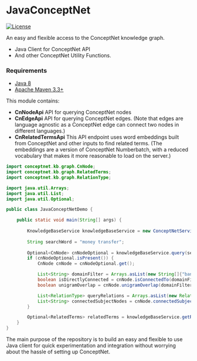 # JavaConceptNet

[![License](https://img.shields.io/badge/License-Apache%202.0-blue.svg)](https://opensource.org/licenses/Apache-2.0)

An easy and flexible access to the ConceptNet knowledge graph. 


- Java Client for ConceptNet API 
- And other ConceptNet Utility Functions.

### Requirements
* [Java 8](http://www.oracle.com/technetwork/java/javase/overview/index.html) 
* [Apache Maven 3.3+](https://maven.apache.org/)

This module contains:

+ **CnNodeApi** API for querying ConceptNet nodes
+ **CnEdgeApi** API for querying ConceptNet edges. (Note that edges are language agnostic as a ConceptNet edge can connect two nodes in different languages.) 
+ **CnRelatedTermsApi** This API endpoint uses word embeddings built from ConceptNet and other inputs to find related terms.
                     (The embeddings are a version of ConceptNet Numberbatch, with a reduced vocabulary that makes it more reasonable to load on the server.)



```java
import conceptnet.kb.graph.CnNode;
import conceptnet.kb.graph.RelatedTerms;
import conceptnet.kb.graph.RelationType;

import java.util.Arrays;
import java.util.List;
import java.util.Optional;

public class JavaConceptNetDemo {

    public static void main(String[] args) {
        
        KnowledgeBaseService knowledgeBaseService = new ConceptNetService();
        
        String searchWord = "money transfer";
        
        Optional<CnNode> cnNodeOptional = knowledgeBaseService.query(searchWord);
        if (cnNodeOptional.isPresent()) {
            CnNode cnNode = cnNodeOptional.get();

            List<String> domainFilter = Arrays.asList(new String[]{"bank", "banking", "finance"});
            boolean isDirectlyConnected = cnNode.isConnectedTo(domainFilter);
            boolean unigramOverlap = cnNode.unigramOverlap(domainFilter);

            List<RelationType> queryRelations = Arrays.asList(new RelationType[]{RelationType.Synonym, RelationType.IsA});
            List<String> connectedSubjectNodes = cnNode.connectedSubjectNodes(queryRelations);
        }

        Optional<RelatedTerms> relatedTerms = knowledgeBaseService.getRelatedTerms(searchWord);
    }
}
```
                     
The main purpose of the repository is to build an easy and flexible to use Java client
for quick experimentation and integration without worrying about the hassle of setting up ConceptNet.